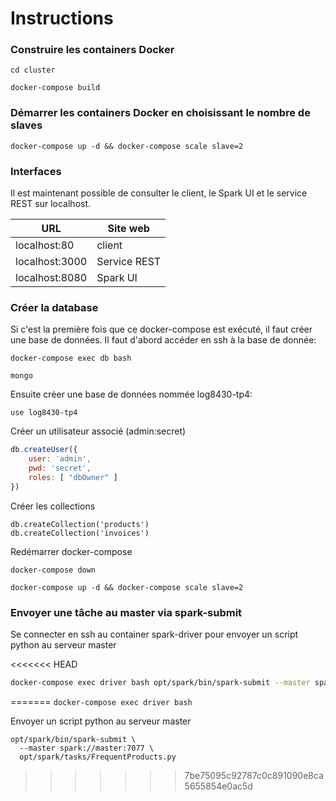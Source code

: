 # Instructions

### Construire les containers Docker

`cd cluster`

`docker-compose build`

### Démarrer les containers Docker en choisissant le nombre de slaves

`docker-compose up -d && docker-compose scale slave=2`

### Interfaces
Il est maintenant possible de consulter le client, le Spark UI et le service REST sur localhost.

| URL               | Site web      | 
| ----------------- | ------------- | 
| localhost:80      | client        | 
| localhost:3000    | Service REST  |
| localhost:8080    | Spark UI      |

### Créer la database
Si c'est la première fois que ce docker-compose est exécuté, il faut créer une base de données. Il faut d'abord accéder en ssh à la base de donnée:

`docker-compose exec db bash`

`mongo`

Ensuite créer une base de données nommée log8430-tp4:

`use log8430-tp4`

Créer un utilisateur associé (admin:secret)

```js
db.createUser({
    user: 'admin',
    pwd: 'secret',
    roles: [ "dbOwner" ]
})
```

Créer les collections

```
db.createCollection('products')
db.createCollection('invoices')
```

Redémarrer docker-compose

`docker-compose down`

`docker-compose up -d && docker-compose scale slave=2`

### Envoyer une tâche au master via spark-submit

Se connecter en ssh au container spark-driver pour envoyer un script python au serveur master

<<<<<<< HEAD
```bash
docker-compose exec driver bash opt/spark/bin/spark-submit --master spark://master:7077 --packages org.mongodb.spark:mongo-spark-connector_2.11:2.3.1 opt/spark/tasks/FrequentProducts.py
```
=======
`docker-compose exec driver bash`

Envoyer un script python au serveur master

```
opt/spark/bin/spark-submit \
  --master spark://master:7077 \
  opt/spark/tasks/FrequentProducts.py
```
>>>>>>> 7be75095c92787c0c891090e8ca5655854e0ac5d
